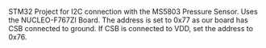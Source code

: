 STM32 Project for I2C connection with the MS5803 Pressure Sensor. Uses the NUCLEO-F767ZI Board. The address is set to 0x77 as our board has CSB connected to ground. If CSB is connected to VDD, set the address to 0x76.
